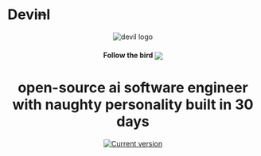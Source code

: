 # Devi~~n~~l

<div align="center">
  <div>
    <img src=".github/devil-logo.png" alt="devil logo"/>
    <h4 align="center">Follow the bird <a href="https://twitter.com/_sukharev_"><img src="https://img.shields.io/twitter/follow/_sukharev_?style=flat&label=_sukharev_&logo=twitter&color=0bf&logoColor=fff" align="center"></a>
  </div>
	<h1>open-source ai software engineer with naughty personality built in 30 days</h1>
	<a href="https://www.npmjs.com/package/pipepiper"><img src="https://img.shields.io/npm/v/pipepiper" alt="Current version"></a>
</div>
